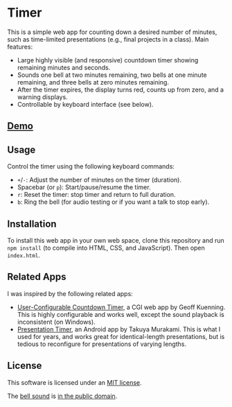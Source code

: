 # Timer

This is a simple web app for counting down a desired number of minutes,
such as time-limited presentations (e.g., final projects in a class).
Main features:

<ul>
<li> Large highly visible (and responsive) countdown timer
     showing remaining minutes and seconds.
<li> Sounds one bell at two minutes remaining,
     two bells at one minute remaining,
     and three bells at zero minutes remaining.
<li> After the timer expires, the display turns red, counts up from zero,
     and a warning displays.
<li> Controllable by keyboard interface (see below).
</ul>

## [Demo](http://erikdemaine.org/timer/)

## Usage

Control the timer using the following keyboard commands:

* `+`/`-`: Adjust the number of minutes on the timer (duration).
* Spacebar (or `p`): Start/pause/resume the timer.
* `r`: Reset the timer: stop timer and return to full duration.
* `b`: Ring the bell (for audio testing or if you want a talk to stop early).

## Installation

To install this web app in your own web space,
clone this repository and run `npm install`
(to compile into HTML, CSS, and JavaScript).
Then open `index.html`.

## Related Apps

I was inspired by the following related apps:
<ul>
<li> <a href="https://www.cs.hmc.edu/~geoff/countdowntimer.html">User-Configurable Countdown Timer</a>, a CGI web app by Geoff Kuenning. This is highly configurable and works well, except the sound playback is inconsistent (on Windows).
<li> <a href="https://play.google.com/store/apps/details?id=org.tmurakam.presentationtimer">Presentation Timer</a>, an Android app by Takuya Murakami. This is what I used for years, and works great for identical-length presentations, but is tedious to reconfigure for presentations of varying lengths.
</ul>

## License

This software is licensed under an <a href="LICENSE">MIT license</a>.

The <a href="bell.mp3">bell sound</a> is
<a href="https://freesound.org/people/domrodrig/sounds/116779/">in the public domain</a>.
